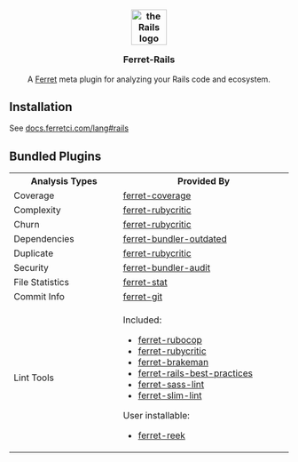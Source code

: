 <h3 align="center">
  <p align="center">
    <img width="64" style="background: none" src="https://user-images.githubusercontent.com/93340/37267841-179f3188-2599-11e8-9a80-03d5e02747a5.png" alt="the Rails logo" />
  </p>
  Ferret-Rails
</h3>
<p align="center">
  A
  <a href="https://github.com/forthright/ferret">Ferret</a>
  meta plugin for analyzing your Rails code and ecosystem.
</p>

## Installation

See [docs.ferretci.com/lang#rails](https://docs.ferretci.com/lang/#rails)

## Bundled Plugins

<table>
  <tr>
    <th width="300">Analysis Types</th>
    <th width="600">Provided By</th>
  </tr>
  <tr>
    <td>Coverage</td>
    <td>
      <a id="coverage" href="https://github.com/forthright/ferret-coverage">ferret-coverage</a>
    </td>
  </tr>
  <tr>
    <td id="complexity">Complexity</td>
    <td>
      <a href="https://github.com/forthright/ferret-rubycritic">ferret-rubycritic</a>
    </td>
  </tr>
  <tr>
    <td id="churn">Churn</td>
    <td>
      <a href="https://github.com/forthright/ferret-rubycritic">ferret-rubycritic</a>
    </td>
  </tr>
  <tr>
    <td id="dependencies">Dependencies</td>
    <td>
      <a href="https://github.com/forthright/ferret-bundler-outdated">ferret-bundler-outdated</a>
    </td>
  </tr>
  <tr>
    <td id="duplicate">Duplicate</td>
    <td>
      <a href="https://github.com/forthright/ferret-rubycritic">ferret-rubycritic</a>
    </td>
  </tr>
  <tr>
    <td id="security">Security</td>
    <td>
      <a href="https://github.com/forthright/ferret-bundler-audit">ferret-bundler-audit</a>
    </td>
  </tr>
  <tr>
    <td id="file-statistics">File Statistics</td>
    <td>
      <a href="https://github.com/forthright/ferret-stat">ferret-stat</a>
    </td>
  </tr>
  <tr>
    <td id="commit-info">Commit Info</td>
    <td>
      <a href="https://github.com/forthright/ferret-git">ferret-git</a>
    </td>
  </tr>
  <tr>
    <td id="lint-tools">Lint Tools</td>
    <td>
      <p>Included:</p>
      <ul>
        <li>
          <a href="https://github.com/forthright/ferret-rubocop">ferret-rubocop</a>
        </li>
        <li>
          <a href="https://github.com/forthright/ferret-rubycritic">ferret-rubycritic</a>
        </li>
        <li>
          <a href="https://github.com/forthright/ferret-brakeman">ferret-brakeman</a>
        </li>
        <li>
          <a href="https://github.com/forthright/ferret-rails-best-practices">ferret-rails-best-practices</a>
        </li>
        <li>
          <a href="https://github.com/forthright/ferret-sass-lint">ferret-sass-lint</a>
        </li>
        <li>
          <a href="https://github.com/forthright/ferret-slim-lint">ferret-slim-lint</a>
        </li>
      </ul>
      <p>User installable:</p>
      <ul>
        <li>
          <a href="https://github.com/forthright/ferret-reek">ferret-reek</a>
        </li>
      </ul>
    </td>
  </tr>
</table>
